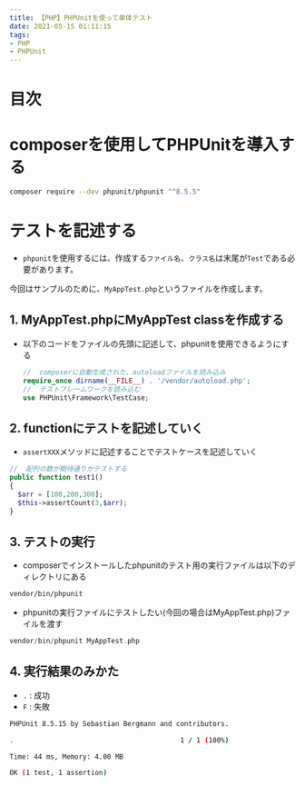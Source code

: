 ```yaml
---
title: 【PHP】PHPUnitを使って単体テスト
date: 2021-05-15 01:11:15
tags:
- PHP
- PHPUnit
---
```

# 目次
<!-- toc -->
<!-- more -->

# composerを使用してPHPUnitを導入する
```bash
composer require --dev phpunit/phpunit "^8.5.5"
```

# テストを記述する
- `phpunit`を使用するには、作成する`ファイル名`、`クラス名`は末尾が`Test`である必要があります。

今回はサンプルのために、`MyAppTest.php`というファイルを作成します。
## 1. MyAppTest.phpにMyAppTest classを作成する

- 以下のコードをファイルの先頭に記述して、phpunitを使用できるようにする
  ```php
  //  composerに自動生成された、autoloadファイルを読み込み
  require_once dirname(__FILE__) . '/vendor/autoload.php';
  //  テストフレームワークを読み込む
  use PHPUnit\Framework\TestCase;
  ```

## 2. functionにテストを記述していく
- `assertXXX`メソッドに記述することでテストケースを記述していく

```php
//  配列の数が期待通りかテストする
public function test1()
{
  $arr = [100,200,300];
  $this->assertCount(3,$arr);
}
```

## 3. テストの実行
- composerでインストールしたphpunitのテスト用の実行ファイルは以下のディレクトリにある

```bash
vendor/bin/phpunit
```

- phpunitの実行ファイルにテストしたい(今回の場合はMyAppTest.php)ファイルを渡す

```php
vendor/bin/phpunit MyAppTest.php
```

## 4. 実行結果のみかた
- `.` : 成功
- `F` : 失敗

```bash
PHPUnit 8.5.15 by Sebastian Bergmann and contributors.

.                                         1 / 1 (100%)

Time: 44 ms, Memory: 4.00 MB

OK (1 test, 1 assertion)
```


